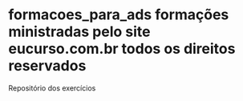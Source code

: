 # formacoes_para_ads formações ministradas pelo site eucurso.com.br todos os direitos reservados
Repositório dos exercícios 
